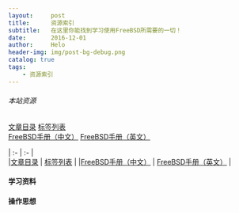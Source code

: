 ```yaml
---
layout:     post
title:      资源索引
subtitle:   在这里你能找到学习使用FreeBSD所需要的一切！
date:       2016-12-01
author:     Helo
header-img: img/post-bg-debug.png
catalog: true
tags:
    - 资源索引
---
```


###### 本站资源
[文章目录](https://chinafreebsd.org/tags/)             [标签列表](https://chinafreebsd.org/tags/)  
[FreeBSD手册（中文）](https://chinafreebsd.org/tags/)  [FreeBSD手册（英文）](https://chinafreebsd.org/tags/)  


| :-                                                    | :-                                         |  
|[文章目录](https://chinafreebsd.org/tags/)               | [标签列表](https://chinafreebsd.org/tags/)  |
|[FreeBSD手册（中文）](https://chinafreebsd.org/tags/)    | [FreeBSD手册（英文）](https://chinafreebsd.org/tags/)  |


#### 学习资料

#### 操作思想

